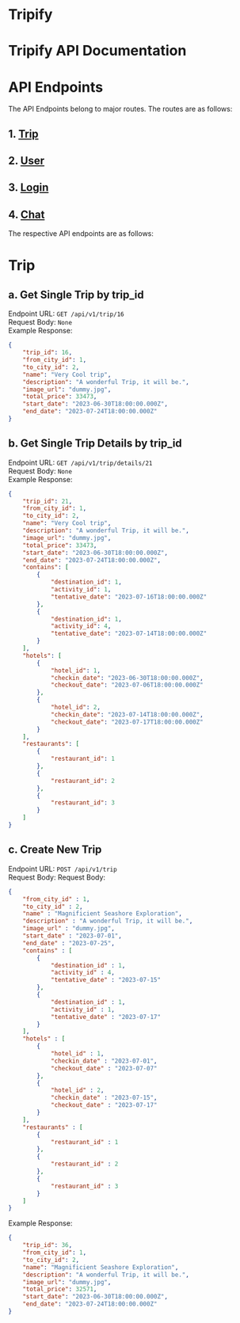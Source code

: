 # Tripify

# Tripify API Documentation

# API Endpoints
The API Endpoints belong to  major routes. The routes are as follows:   

## 1. [Trip](#book)
## 2. [User](#user)
## 3. [Login](#login)
## 4. [Chat](#chat)

The respective API endpoints are as follows:    

# Trip

## a. Get Single Trip by trip_id
Endpoint URL: `GET /api/v1/trip/16`  
Request Body: `None`    
Example Response:    
```json
{
    "trip_id": 16,
    "from_city_id": 1,
    "to_city_id": 2,
    "name": "Very Cool trip",
    "description": "A wonderful Trip, it will be.",
    "image_url": "dummy.jpg",
    "total_price": 33473,
    "start_date": "2023-06-30T18:00:00.000Z",
    "end_date": "2023-07-24T18:00:00.000Z"
}
```

## b. Get Single Trip Details by trip_id
Endpoint URL: `GET /api/v1/trip/details/21`  
Request Body: `None`    
Example Response:    
```json
{
    "trip_id": 21,
    "from_city_id": 1,
    "to_city_id": 2,
    "name": "Very Cool trip",
    "description": "A wonderful Trip, it will be.",
    "image_url": "dummy.jpg",
    "total_price": 33473,
    "start_date": "2023-06-30T18:00:00.000Z",
    "end_date": "2023-07-24T18:00:00.000Z",
    "contains": [
        {
            "destination_id": 1,
            "activity_id": 1,
            "tentative_date": "2023-07-16T18:00:00.000Z"
        },
        {
            "destination_id": 1,
            "activity_id": 4,
            "tentative_date": "2023-07-14T18:00:00.000Z"
        }
    ],
    "hotels": [
        {
            "hotel_id": 1,
            "checkin_date": "2023-06-30T18:00:00.000Z",
            "checkout_date": "2023-07-06T18:00:00.000Z"
        },
        {
            "hotel_id": 2,
            "checkin_date": "2023-07-14T18:00:00.000Z",
            "checkout_date": "2023-07-17T18:00:00.000Z"
        }
    ],
    "restaurants": [
        {
            "restaurant_id": 1
        },
        {
            "restaurant_id": 2
        },
        {
            "restaurant_id": 3
        }
    ]
}
```

## c. Create New Trip
Endpoint URL: `POST /api/v1/trip`  
Request Body: 
Request Body:   
```json
{
    "from_city_id" : 1,
    "to_city_id" : 2,
    "name" : "Magnificient Seashore Exploration",
    "description" : "A wonderful Trip, it will be.",
    "image_url" : "dummy.jpg",
    "start_date" : "2023-07-01",
    "end_date" : "2023-07-25",
    "contains" : [
        {
            "destination_id" : 1,
            "activity_id" : 4,
            "tentative_date" : "2023-07-15"
        },
        {
            "destination_id" : 1,
            "activity_id" : 1,
            "tentative_date" : "2023-07-17"
        }
    ],
    "hotels" : [
        {
            "hotel_id" : 1,
            "checkin_date" : "2023-07-01",
            "checkout_date" : "2023-07-07"
        },
        {
            "hotel_id" : 2,
            "checkin_date" : "2023-07-15",
            "checkout_date" : "2023-07-17"
        }
    ],
    "restaurants" : [
        {
            "restaurant_id" : 1
        },
        {
            "restaurant_id" : 2
        },
        {
            "restaurant_id" : 3
        }
    ]
}
```
Example Response:  
```json
{
    "trip_id": 36,
    "from_city_id": 1,
    "to_city_id": 2,
    "name": "Magnificient Seashore Exploration",
    "description": "A wonderful Trip, it will be.",
    "image_url": "dummy.jpg",
    "total_price": 32571,
    "start_date": "2023-06-30T18:00:00.000Z",
    "end_date": "2023-07-24T18:00:00.000Z"
}
```
